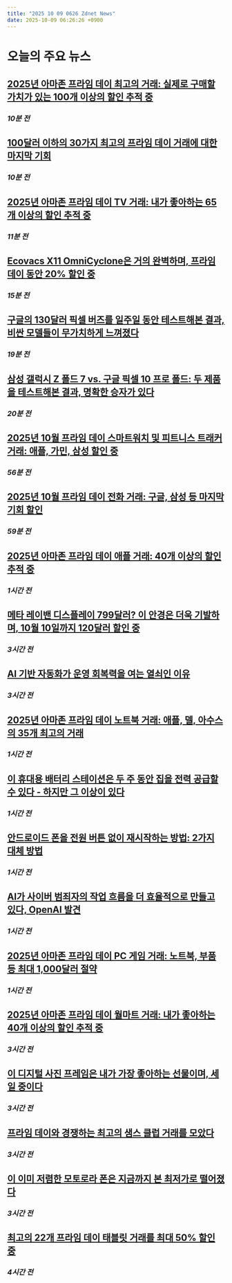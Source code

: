 ```yaml
---
title: "2025 10 09 0626 Zdnet News"
date: 2025-10-09 06:26:26 +0900
---
```


# 오늘의 주요 뉴스
## [2025년 아마존 프라임 데이 최고의 거래: 실제로 구매할 가치가 있는 100개 이상의 할인 추적 중](https://www.zdnet.com/home-and-office/amazon-prime-day-deals-10-8-2025/)
### *10분 전*

## [100달러 이하의 30가지 최고의 프라임 데이 거래에 대한 마지막 기회](https://www.zdnet.com/article/amazon-prime-day-deals-under-100-10-8-2025/)
### *10분 전*

## [2025년 아마존 프라임 데이 TV 거래: 내가 좋아하는 65개 이상의 할인 추적 중](https://www.zdnet.com/home-and-office/home-entertainment/amazon-prime-day-tv-deals-10-8-2025/)
### *11분 전*

## [Ecovacs X11 OmniCyclone은 거의 완벽하며, 프라임 데이 동안 20% 할인 중](https://www.zdnet.com/home-and-office/kitchen-household/i-test-robot-vacuums-for-work-and-my-favorite-one-ever-is-300-off-for-a-few-more-hours/)
### *15분 전*

## [구글의 130달러 픽셀 버즈를 일주일 동안 테스트해본 결과, 비싼 모델들이 무가치하게 느껴졌다](https://www.zdnet.com/article/i-tested-googles-130-pixel-buds-for-a-week-and-they-made-pricier-models-feel-unworthy/)
### *19분 전*

## [삼성 갤럭시 Z 폴드 7 vs. 구글 픽셀 10 프로 폴드: 두 제품을 테스트해본 결과, 명확한 승자가 있다](https://www.zdnet.com/article/samsung-galaxy-z-fold-7-vs-google-pixel-10-pro-fold-we-tested-both-theres-a-clear-winner/)
### *20분 전*

## [2025년 10월 프라임 데이 스마트워치 및 피트니스 트래커 거래: 애플, 가민, 삼성 할인 중](https://www.zdnet.com/article/best-amazon-october-prime-day-smartwatch-and-fitness-tracker-deals-10-8-2025/)
### *56분 전*

## [2025년 10월 프라임 데이 전화 거래: 구글, 삼성 등 마지막 기회 할인](https://www.zdnet.com/article/amazon-prime-day-phone-deals-10-8-2025/)
### *59분 전*

## [2025년 아마존 프라임 데이 애플 거래: 40개 이상의 할인 추적 중](https://www.zdnet.com/article/amazon-prime-day-apple-deals-10-8-2025/)
### *1시간 전*

## [메타 레이밴 디스플레이 799달러? 이 안경은 더욱 기발하며, 10월 10일까지 120달러 할인 중](https://www.zdnet.com/article/buy-meta-ray-ban-display-for-799-these-glasses-are-even-geekier-and-theyre-120-off-until-oct-10/)
### *3시간 전*

## [AI 기반 자동화가 운영 회복력을 여는 열쇠인 이유](https://www.zdnet.com/article/how-ai-driven-automation-is-the-key-to-unlocking-your-operational-resilience/)
### *3시간 전*

## [2025년 아마존 프라임 데이 노트북 거래: 애플, 델, 아수스의 35개 최고의 거래](https://www.zdnet.com/article/best-amazon-prime-day-laptop-deals-10-8-2025/)
### *1시간 전*

## [이 휴대용 배터리 스테이션은 두 주 동안 집을 전력 공급할 수 있다 - 하지만 그 이상이 있다](https://www.zdnet.com/home-and-office/energy/this-portable-battery-station-can-power-your-home-for-two-weeks-but-theres-more-to-it/)
### *1시간 전*

## [안드로이드 폰을 전원 버튼 없이 재시작하는 방법: 2가지 대체 방법](https://www.zdnet.com/article/how-to-restart-your-android-phone-without-using-the-power-button-2-alternative-ways/)
### *1시간 전*

## [AI가 사이버 범죄자의 작업 흐름을 더 효율적으로 만들고 있다, OpenAI 발견](https://www.zdnet.com/article/ai-is-making-cybercriminal-workflows-more-efficient-too-openai-finds/)
### *1시간 전*

## [2025년 아마존 프라임 데이 PC 게임 거래: 노트북, 부품 등 최대 1,000달러 절약](https://www.zdnet.com/home-and-office/home-entertainment/amazon-prime-day-pc-gaming-deals-10-8-2025/)
### *1시간 전*

## [2025년 아마존 프라임 데이 월마트 거래: 내가 좋아하는 40개 이상의 할인 추적 중](https://www.zdnet.com/article/amazon-prime-day-walmart-deals-10-8-2025/)
### *3시간 전*

## [이 디지털 사진 프레임은 내가 가장 좋아하는 선물이며, 세일 중이다](https://www.zdnet.com/home-and-office/this-digital-photo-frame-is-my-go-to-gift-and-its-on-sale/)
### *3시간 전*

## [프라임 데이와 경쟁하는 최고의 샘스 클럽 거래를 모았다](https://www.zdnet.com/article/amazon-prime-day-sams-club-deals-10-8-2025/)
### *3시간 전*

## [이 이미 저렴한 모토로라 폰은 지금까지 본 최저가로 떨어졌다](https://www.zdnet.com/article/this-already-affordable-motorola-phone-is-down-to-the-lowest-price-weve-seen/)
### *3시간 전*

## [최고의 22개 프라임 데이 태블릿 거래를 최대 50% 할인 중](https://www.zdnet.com/article/amazon-prime-day-tablet-deals-10-8-2025/)
### *4시간 전*